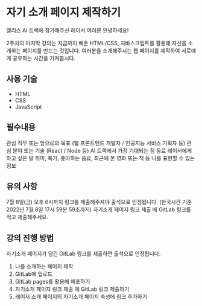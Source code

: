 # 자기 소개 페이지 제작하기

엘리스 AI 트랙에 참가해주신 레이서 여러분 안녕하세요!

2주차의 마지막 강의는 지금까지 배운 HTML/CSS, 자바스크립트를 활용해 자신을 소개하는 페이지를 만드는 것입니다.
여러분을 소개해주시는 웹 페이지를 제작하여 서로에게 공유하는 시간을 가져봅시다.

## 사용 기술

* HTML
* CSS
* JavaScript

## 필수내용
관심 직무 또는 앞으로의 목표 (웹 프론트엔드 개발자 / 인공지능 서비스 기획자 등)
관심 분야 또는 기술 (React / Node 등)
AI 트랙에서 가장 기대되는 점
동료 레이서에게 하고 싶은 말
취미, 특기, 좋아하는 음료, 최근에 본 영화 또는 책 등 나를 표현할 수 있는 정보

## 유의 사항
7월 8일(금) 오후 6시까지 링크를 제출해주셔야 출석으로 인정됩니다.
(한국시간 기준 2022년 7월 8일 17시 59분 59초까지)
자기소개 페이지 링크 제출 에 GitLab 링크를 적고 제출해주세요.

## 강의 진행 방법
자기소개 페이지가 담긴 GitLab 링크를 제출하면 출석으로 인정됩니다.

1. 나를 소개하는 페이지 제작
2. GitLab에 업로드
3. GitLab pages를 활용해 배포하기
4. 자기소개 페이지 링크 제출 에 GitLab 링크 제출하기
5. 레이서 소개 페이지의 자기소개 페이지 속성에 링크 추가하기
